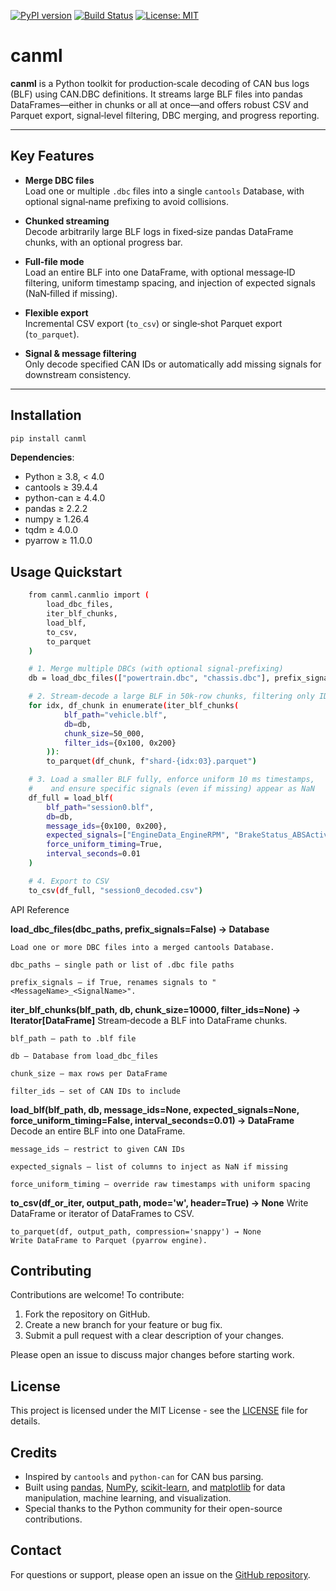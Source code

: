 <!-- Top‐level Badges -->
[![PyPI version](https://img.shields.io/pypi/v/canml.svg)](https://pypi.org/project/canml/)
[![Build Status](https://github.com/cosminmemetea/canml/actions/workflows/ci.yml/badge.svg)](https://github.com/cosminmemetea/canml/actions)
[![License: MIT](https://img.shields.io/badge/License-MIT-blue.svg)](LICENSE)

# canml

**canml** is a Python toolkit for production‐scale decoding of CAN bus logs (BLF) using CAN.DBC definitions. It streams large BLF files into pandas DataFrames—either in chunks or all at once—and offers robust CSV and Parquet export, signal‐level filtering, DBC merging, and progress reporting.

---

## Key Features

- **Merge DBC files**  
  Load one or multiple `.dbc` files into a single `cantools` Database, with optional signal‐name prefixing to avoid collisions.

- **Chunked streaming**  
  Decode arbitrarily large BLF logs in fixed‐size pandas DataFrame chunks, with an optional progress bar.

- **Full‐file mode**  
  Load an entire BLF into one DataFrame, with optional message‐ID filtering, uniform timestamp spacing, and injection of expected signals (NaN‐filled if missing).

- **Flexible export**  
  Incremental CSV export (`to_csv`) or single‐shot Parquet export (`to_parquet`).

- **Signal & message filtering**  
  Only decode specified CAN IDs or automatically add missing signals for downstream consistency.

---

## Installation

```bash
pip install canml
```

**Dependencies**:

- Python ≥ 3.8, < 4.0
- cantools ≥ 39.4.4
- python-can ≥ 4.4.0
- pandas ≥ 2.2.2
- numpy ≥ 1.26.4
- tqdm ≥ 4.0.0
- pyarrow ≥ 11.0.0

## Usage Quickstart

```bash
    from canml.canmlio import (
        load_dbc_files,
        iter_blf_chunks,
        load_blf,
        to_csv,
        to_parquet
    )

    # 1. Merge multiple DBCs (with optional signal‐prefixing)
    db = load_dbc_files(["powertrain.dbc", "chassis.dbc"], prefix_signals=True)

    # 2. Stream‐decode a large BLF in 50k‐row chunks, filtering only IDs 0x100 & 0x200
    for idx, df_chunk in enumerate(iter_blf_chunks(
            blf_path="vehicle.blf",
            db=db,
            chunk_size=50_000,
            filter_ids={0x100, 0x200}
        )):
        to_parquet(df_chunk, f"shard-{idx:03}.parquet")

    # 3. Load a smaller BLF fully, enforce uniform 10 ms timestamps,
    #    and ensure specific signals (even if missing) appear as NaN
    df_full = load_blf(
        blf_path="session0.blf",
        db=db,
        message_ids={0x100, 0x200},
        expected_signals=["EngineData_EngineRPM", "BrakeStatus_ABSActive"],
        force_uniform_timing=True,
        interval_seconds=0.01
    )

    # 4. Export to CSV
    to_csv(df_full, "session0_decoded.csv")

```

API Reference

**load_dbc_files(dbc_paths, prefix_signals=False) → Database**
      
    Load one or more DBC files into a merged cantools Database.

    dbc_paths – single path or list of .dbc file paths

    prefix_signals – if True, renames signals to "<MessageName>_<SignalName>".

**iter_blf_chunks(blf_path, db, chunk_size=10000, filter_ids=None) → Iterator[DataFrame]**
    Stream‐decode a BLF into DataFrame chunks.

    blf_path – path to .blf file

    db – Database from load_dbc_files

    chunk_size – max rows per DataFrame

    filter_ids – set of CAN IDs to include

**load_blf(blf_path, db, message_ids=None, expected_signals=None, force_uniform_timing=False, interval_seconds=0.01) → DataFrame**
    Decode an entire BLF into one DataFrame.

    message_ids – restrict to given CAN IDs

    expected_signals – list of columns to inject as NaN if missing

    force_uniform_timing – override raw timestamps with uniform spacing

**to_csv(df_or_iter, output_path, mode='w', header=True) → None**
    Write DataFrame or iterator of DataFrames to CSV.

    to_parquet(df, output_path, compression='snappy') → None
    Write DataFrame to Parquet (pyarrow engine).


## Contributing

Contributions are welcome! To contribute:

1. Fork the repository on GitHub.
2. Create a new branch for your feature or bug fix.
3. Submit a pull request with a clear description of your changes.

Please open an issue to discuss major changes before starting work.

## License

This project is licensed under the MIT License - see the [LICENSE](LICENSE) file for details.

## Credits

- Inspired by `cantools` and `python-can` for CAN bus parsing.
- Built using [pandas](https://pandas.pydata.org/), [NumPy](https://numpy.org/), [scikit-learn](https://scikit-learn.org/stable/), and [matplotlib](https://matplotlib.org/) for data manipulation, machine learning, and visualization.
- Special thanks to the Python community for their open-source contributions.

## Contact

For questions or support, please open an issue on the [GitHub repository](https://github.com/cosminmemetea/canml).